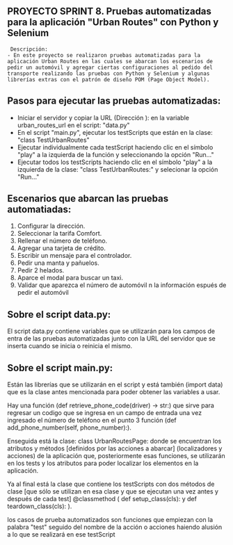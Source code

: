 ## PROYECTO SPRINT 8. Pruebas automatizadas para la aplicación "Urban Routes" con Python y Selenium
     Descripción:
    - En este proyecto se realizaron pruebas automatizadas para la aplicación Urban Routes en las cuales se abarcan los escenarios de pedir un automóvil y agregar ciertas configuraciones al pedido del transporte realizando las pruebas con Python y Selenium y algunas librerías extras con el patrón de diseño POM (Page Object Model).
    

## Pasos para ejecutar las pruebas automatizadas:
- Iniciar el servidor y copiar la URL (Dirección ): en la variable urban_routes_url en el script: "data.py"
- En el script "main.py", ejecutar los testScripts que están en la clase: "class TestUrbanRoutes"
- Ejecutar individualmente cada testScript haciendo clic en el símbolo "play" a la izquierda de la función y seleccionando la opción "Run..."
- Ejecutar todos los testScripts haciendo clic en el símbolo "play" a la izquierda de la clase:
"class TestUrbanRoutes:" y selecionar la opción "Run..."


## Escenarios que abarcan las pruebas automatiadas:
1.  Configurar la dirección.
2.  Seleccionar la tarifa Comfort.
3.  Rellenar el número de teléfono.
4.  Agregar una tarjeta de crédito.
5.  Escribir un mensaje para el controlador.
6.  Pedir una manta y pañuelos.
7.  Pedir 2 helados.
8.  Aparce el modal para buscar un taxi.
9.  Validar que aparezca el número de automóvil n la información espués de pedir el automóvil

## Sobre el script data.py:
El script data.py contiene variables que se utilizarán para los campos de entra de las pruebas automatizadas junto con la URL del servidor que se inserta cuando se inicia o reinicia el mismo.

## Sobre el script main.py:
Están las librerías que se utilizarán en el script y está también (import data) que es la clase antes mencionada para poder obtener las variables a usar.

Hay una función (def retrieve_phone_code(driver) -> str:) que sirve para regresar un codigo que se ingresa en un campo de entrada una vez ingresado el número de teléfono en el punto 3 función (def add_phone_number(self, phone_number):).

Enseguida está la clase: class UrbanRoutesPage:
donde se encuentran los atributos y métodos [definidos por las acciones a abarcar] (localizadores y acciones) de la aplicación que, posteriormente esas funciones, se utilizarán en los tests y los atributos para poder localizar los elementos en la aplicación.

Ya al final está la clase que contiene los testScripts con dos métodos de clase [que sólo se utilizan en esa clase y que se ejecutan  una vez antes y después de cada test] @classmethod 
(   def setup_class(cls): y def teardown_class(cls):   ).

los casos de prueba automatizados son funciones que empiezan con la palabra "test" seguido del nombre de la acción o acciones haiendo alusión a lo que se realizará en ese testScript





